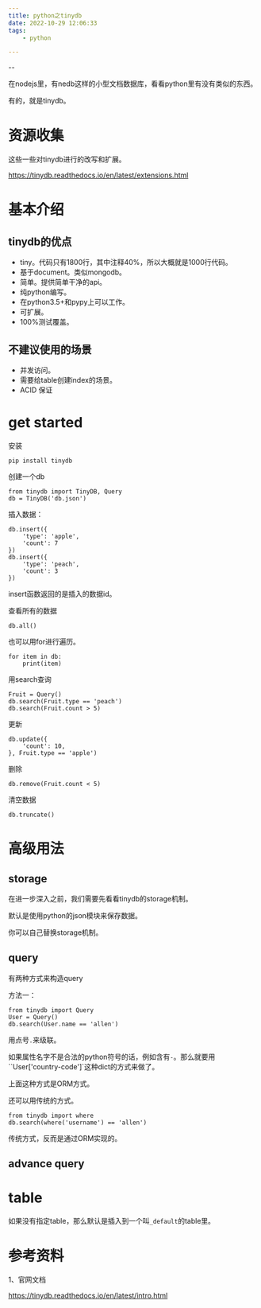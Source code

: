```yaml
---
title: python之tinydb
date: 2022-10-29 12:06:33
tags:
	- python

---
```


--

在nodejs里，有nedb这样的小型文档数据库，看看python里有没有类似的东西。

有的，就是tinydb。

# 资源收集

这些一些对tinydb进行的改写和扩展。

https://tinydb.readthedocs.io/en/latest/extensions.html

# 基本介绍

## tinydb的优点

* tiny。代码只有1800行，其中注释40%，所以大概就是1000行代码。
* 基于document。类似mongodb。
* 简单。提供简单干净的api。
* 纯python编写。
* 在python3.5+和pypy上可以工作。
* 可扩展。
* 100%测试覆盖。

## 不建议使用的场景

* 并发访问。
* 需要给table创建index的场景。
* ACID 保证

# get started

安装

```
pip install tinydb
```

创建一个db

```
from tinydb import TinyDB, Query
db = TinyDB('db.json')
```

插入数据：

```
db.insert({
	'type': 'apple',
	'count': 7
})
db.insert({
	'type': 'peach',
	'count': 3
})
```

insert函数返回的是插入的数据id。

查看所有的数据

```
db.all()
```

也可以用for进行遍历。

```
for item in db:
	print(item)
```

用search查询

```
Fruit = Query()
db.search(Fruit.type == 'peach')
db.search(Fruit.count > 5)
```

更新

```
db.update({
	'count': 10,
}, Fruit.type == 'apple')
```

删除

```
db.remove(Fruit.count < 5)
```

清空数据

```
db.truncate()
```

# 高级用法

## storage

在进一步深入之前，我们需要先看看tinydb的storage机制。

默认是使用python的json模块来保存数据。

你可以自己替换storage机制。

## query

有两种方式来构造query

方法一：

```
from tinydb import Query
User = Query()
db.search(User.name == 'allen')
```

用点号`.`来级联。

如果属性名字不是合法的python符号的话，例如含有`-`。那么就要用``User['country-code']`这种dict的方式来做了。

上面这种方式是ORM方式。

还可以用传统的方式。

```
from tinydb import where
db.search(where('username') == 'allen')
```

传统方式，反而是通过ORM实现的。



## advance query



# table

如果没有指定table，那么默认是插入到一个叫`_default`的table里。



# 参考资料

1、官网文档

https://tinydb.readthedocs.io/en/latest/intro.html